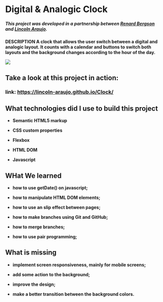 # Digital & Analogic Clock

##### This project was developed in a partnership between [Renard Bergson](https://github.com/renardbergson) and [Lincoln Araujo](https://github.com/Lincoln-Araujo).

<strong>DESCRIPTION<strong> A clock that allows the user switch between a digital and analogic layout. It counts with a calendar and buttons to switch both layouts and the background changes according to the hour of the day.

<img src="./images/presentation.png" href="https://lincoln-araujo.github.io/Interactive-card-details-form/" target="_blank">

## Take a look at this project in action:

### link: https://lincoln-araujo.github.io/Clock/


## What technologies did I use to build this project

- Semantic HTML5 markup

- CSS custom properties

- Flexbox

- HTML DOM

- Javascript

## WHat We learned

- how to use getDate() on javascript;

- how to manipulate HTML DOM elements;

- how to use an slip effect between pages;

- how to make branches using Git and GitHub;

- how to merge branches;

- how to use pair programming;

## What is missing

- implement screen responsiveness, mainly for mobile screens;

- add some action to the background;

- improve the design;

- make a better transition between the background colors.

